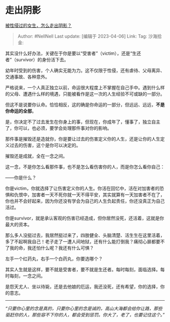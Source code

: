 # 走出阴影
[被性侵过的女生，怎么走出阴影？](https://www.zhihu.com/question/322006303/answer/2970459138)

> Author: #NellNell
> Last update: [编辑于 2023-04-06]
> Link:
> Tag:
> 沙海拾金:

其实没什么好办法，关键在于你是要以“受害者”（victim），还是“生还者”（survivor）的身份活下去。

幼年时受到的伤害，个人确实无能为力。这不仅限于性侵，还有虐待、父母离异、交通事故、各种意外。

严格说来，一个人真正独立以前，命运很大程度上不掌握在自己手中。遇到什么样的父母、遭遇什么样的境遇，只能被看作是这一次的人生经验不可或缺的一部分。

但这不是说要你认命。恰恰相反，这的确是你命运的一部分，但远远、远远，**不是你命运的全部**。

是，你决定不了过去发生在你身上的事，但现在，你成年了，懂事了，独立自主了，你可以，也必须，要学会处理那件事对你的影响。

那件事是摧毁还是造就你，你是要让过去的伤害定义你的人生，还是让你的人生定义过去的伤害，这个是你可以决定的。

摧毁还是成就，全在一念之间。

这一念，不是你怎么看那件事，也不是怎么看伤害你的人，而是你怎么看你自己：

——你是什么？

你是victim，你就选择了让伤害定义你的人生。你活在回忆中，活在对加害者的恐惧和仇恨中，加害者一天不死你就一天不得平安，其实就算有一天加害者不在了，你也并不会好起来，因为你还没有学会为自己的人生负起责任，你还没真正为自己活过。

你是survivor，就是承认客观的伤害已经造成，但你居然没死，还活着，这就是你最大的资本。

那么多人没挺过去，我居然挺过来了，四肢健全、头脑清楚、活生生在这里活着，多了不起啊我自己！老子走了一遭人间地狱，还有什么能打倒我？痛彻心扉都要不了我的命，我还怕什么呢？我还有什么可惧？

左手一个红药丸，右手一个白药丸，你要选哪个？

其实人生就是这样，要不就是受害者，要不就是生还者。每时每刻，面临选择。每时每刻，一念之间。

是怨天尤人、坐以待毙，还是去他娘的厄运，我还没死，还有希望，你的选择，你的意志。

---

_“只要你心里的念是真的，只要你心里的念是诚的，高山大海都会给你让路，那些驱赶你的人，那些容不下你的人，都会受到惩罚。你大了，老了，也要记住这个。”_
